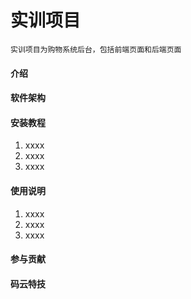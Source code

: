 # 实训项目
    实训项目为购物系统后台，包括前端页面和后端页面
#### 介绍


#### 软件架构



#### 安装教程

1. xxxx
2. xxxx
3. xxxx

#### 使用说明

1. xxxx
2. xxxx
3. xxxx

#### 参与贡献



#### 码云特技
